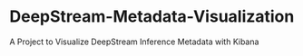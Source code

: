 # DeepStream-Metadata-Visualization
A Project to Visualize DeepStream Inference Metadata with Kibana 
